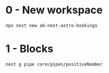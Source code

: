 # 0 - New workspace

```bash
npx nest new ab-nest-astro-bookings

```

# 1 - Blocks

```
nest g pipe core/pipes/positiveNumber

```
